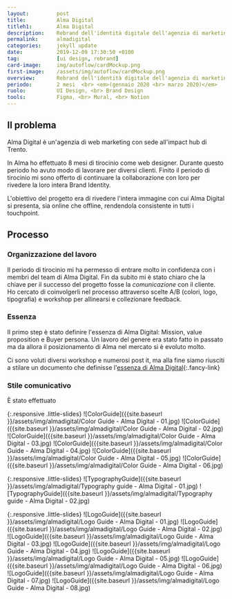 ```yaml
---
layout:         post
title:          Alma Digital
titleh1:        Alma Digital
description:    Rebrand dell'identità digitale dell'agenzia di marketing Alma Digital
permalink:      almadigital
categories:     jekyll update
date:           2019-12-09 17:30:50 +0100
tag:            [ui design, rebrand]
card-image:     img/autoflow/cardMockup.png
first-image:    /assets/img/autoflow/cardMockup.png
overview:       Rebrand dell'identità digitale dell'agenzia di marketing Alma Digital
periodo:        2 mesi  <br> <em>(gennaio 2020 <br> marzo 2020)</em>
ruolo:          UI Design, <br> Brand Design
tools:          Figma, <br> Mural, <br> Notion
---
```


## Il problema

Alma Digital è un'agenzia di web marketing con sede all'impact hub di Trento.

In Alma ho effettuato 8 mesi di tirocinio come web designer. Durante questo periodo ho avuto modo di lavorare per diversi clienti. 
Finito il periodo di tirocinio mi sono offerto di continuare la collaborazione con loro per rivedere la loro intera Brand Identity.

L'obiettivo del progetto era di rivedere l'intera immagine con cui Alma Digital si presenta, sia online che offline, rendendola consistente in tutti i touchpoint.


## Processo

### Organizzazione del lavoro
Il periodo di tirocinio mi ha permesso di entrare molto in confidenza con i membri del team di Alma Digital. 
Fin da subito mi è stato chiaro che la chiave per il successo del progetto fosse la *comunicazione* con il cliente. Ho cercato di coinvolgerli nel processo attraverso scelte A/B (colori, logo, tipografia) e workshop per allinearsi e collezionare feedback.

### Essenza

Il primo step è stato definire l'essenza di Alma Digital: Mission, value proposition e Buyer persona. 
Un lavoro del genere era stato fatto in passato ma da allora il posizionamento di Alma nel mercato si è evoluto molto.

Ci sono voluti diversi workshop e numerosi post it, ma alla fine siamo riusciti a stilare un documento che definisse l'[essenza di Alma Digital](https://drive.google.com/open?id=137cKsqr84eaTk5H57rdlcCEfTqnZ8uqW){:.fancy-link}


### Stile comunicativo
È stato effettuato 




{:.responsive .little-slides}
![ColorGuide]({{site.baseurl }}/assets/img/almadigital/Color Guide - Alma Digital - 01.jpg)
![ColorGuide]({{site.baseurl }}/assets/img/almadigital/Color Guide - Alma Digital - 02.jpg)
![ColorGuide]({{site.baseurl }}/assets/img/almadigital/Color Guide - Alma Digital - 03.jpg)
![ColorGuide]({{site.baseurl }}/assets/img/almadigital/Color Guide - Alma Digital - 04.jpg)
![ColorGuide]({{site.baseurl }}/assets/img/almadigital/Color Guide - Alma Digital - 05.jpg)
![ColorGuide]({{site.baseurl }}/assets/img/almadigital/Color Guide - Alma Digital - 06.jpg)

{:.responsive .little-slides}
![TypographyGuide]({{site.baseurl }}/assets/img/almadigital/Typography guide - Alma Digital - 01.jpg)
![TypographyGuide]({{site.baseurl }}/assets/img/almadigital/Typography guide - Alma Digital - 02.jpg)

{:.responsive .little-slides}
![LogoGuide]({{site.baseurl }}/assets/img/almadigital/Logo Guide - Alma Digital - 01.jpg)
![LogoGuide]({{site.baseurl }}/assets/img/almadigital/Logo Guide - Alma Digital - 02.jpg)
![LogoGuide]({{site.baseurl }}/assets/img/almadigital/Logo Guide - Alma Digital - 03.jpg)
![LogoGuide]({{site.baseurl }}/assets/img/almadigital/Logo Guide - Alma Digital - 04.jpg)
![LogoGuide]({{site.baseurl }}/assets/img/almadigital/Logo Guide - Alma Digital - 05.jpg)
![LogoGuide]({{site.baseurl }}/assets/img/almadigital/Logo Guide - Alma Digital - 06.jpg)
![LogoGuide]({{site.baseurl }}/assets/img/almadigital/Logo Guide - Alma Digital - 07.jpg)
![LogoGuide]({{site.baseurl }}/assets/img/almadigital/Logo Guide - Alma Digital - 08.jpg)
